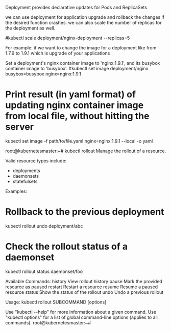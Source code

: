 Deployment provides declarative updates for Pods and ReplicaSets

we can use deployment for application upgrade and rollback the changes if
the desired function crashes. we can also scale the number of replicas for
the deployment as well.

#kubectl scale deployment/nginx-deployment --replicas=5

For example:
if we want to change the image for a deployment like from 1.7.9 to 1.9.1
which is upgrade of your applications

Set a deployment's nginx container image to 'nginx:1.9.1', and its busybox container image to 'busybox'.
#kubectl set image deployment/nginx busybox=busybox nginx=nginx:1.9.1

# Print result (in yaml format) of updating nginx container image from local file, without hitting the server
kubectl set image -f path/to/file.yaml nginx=nginx:1.9.1 --local -o yaml

root@kubernetesmaster:~# kubectl rollout
Manage the rollout of a resource.

 Valid resource types include:

  *  deployments
  *  daemonsets
  *  statefulsets

Examples:
  # Rollback to the previous deployment
  kubectl rollout undo deployment/abc

  # Check the rollout status of a daemonset
  kubectl rollout status daemonset/foo

Available Commands:
  history     View rollout history
  pause       Mark the provided resource as paused
  restart     Restart a resource
  resume      Resume a paused resource
  status      Show the status of the rollout
  undo        Undo a previous rollout

Usage:
  kubectl rollout SUBCOMMAND [options]

Use "kubectl <command> --help" for more information about a given command.
Use "kubectl options" for a list of global command-line options (applies to all commands).
root@kubernetesmaster:~#
